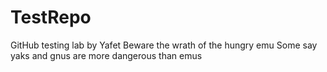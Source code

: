 # TestRepo
GitHub testing lab by Yafet
Beware the wrath of the hungry emu
Some say yaks and gnus are more dangerous than emus
